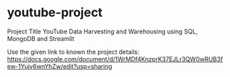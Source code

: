 # youtube-project

Project Title
YouTube Data Harvesting and Warehousing using SQL, MongoDB and Streamlit

Use the given link to known the project details:
https://docs.google.com/document/d/1WrMDf4KnzprK37EJLr3QW0wRUB3few-1Yujv6wnYhZw/edit?usp=sharing

